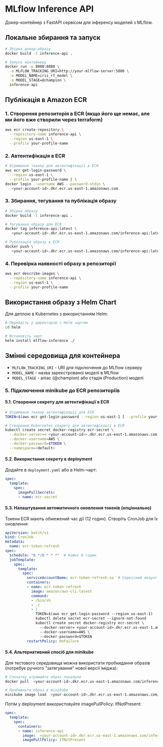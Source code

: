# MLflow Inference API

Докер-контейнер з FastAPI сервісом для інференсу моделей з MLflow.

## Локальне збирання та запуск

```bash
# Збірка докер-образу
docker build -t inference-api .

# Запуск контейнеру
docker run -p 8000:8080 \
  -e MLFLOW_TRACKING_URI=http://your-mlflow-server:5000 \
  -e MODEL_NAME=iris_rf_model \
  -e MODEL_STAGE=@champion \
  inference-api
```

## Публікація в Amazon ECR

### 1. Створення репозиторія в ECR (якщо його ще немає, але ми його вже створили через terraform)

```bash
aws ecr create-repository \
  --repository-name inference-api \
  --region us-east-1 \
  --profile your-profile-name
```

### 2. Автентифікація в ECR

```bash
# Отримання токену для автентифікації в ECR
aws ecr get-login-password \
  --region us-east-1 \
  --profile your-profile-name | \
docker login --username AWS --password-stdin \
   <your-account-id>.dkr.ecr.us-east-1.amazonaws.com
```

### 3. Збирання, тегування та публікація образу

```bash
# Збірка образу
docker build -t inference-api .

# Тегування образу для ECR
docker tag inference-api:latest \
   <your-account-id>.dkr.ecr.us-east-1.amazonaws.com/inference-api:latest

# Публікація образу в ECR
docker push \
   <your-account-id>.dkr.ecr.us-east-1.amazonaws.com/inference-api:latest
```

### 4. Перевірка наявності образу в репозиторії

```bash
aws ecr describe-images \
  --repository-name inference-api \
  --region us-east-1 \
  --profile your-profile-name
```

## Використання образу з Helm Chart

Для деплою в Kubernetes з використанням Helm:

```bash
# Перейдіть у директорію з Helm чартом
cd helm

# Встановіть чарт
helm install mlflow-inference ./
```

## Змінні середовища для контейнера

- `MLFLOW_TRACKING_URI` - URI для підключення до MLflow серверу
- `MODEL_NAME` - назва зареєстрованої моделі в MLflow
- `MODEL_STAGE` - аліас (@champion) або стадія (Production) моделі

### 5. Підключення minikube до ECR репозиторіїв

#### 5.1. Створення секрету для автентифікації в ECR

```bash
# Отримання токену автентифікації для ECR
TOKEN=$(aws ecr get-login-password --region us-east-1 [ --profile your-profile-name ] )

# Створення Kubernetes секрету для автентифікації в ECR
kubectl create secret docker-registry ecr-secret \
  --docker-server=< <your-account-id>>.dkr.ecr.us-east-1.amazonaws.com \
  --docker-username=AWS \
  --docker-password=$TOKEN \
  --namespace=<default>
```

#### 5.2. Використання секрету в deployment

Додайте в `deployment.yaml` або в Helm-чарт:

```yaml
spec:
  template:
    spec:
      imagePullSecrets:
      - name: ecr-secret
```

#### 5.3. Налаштування автоматичного оновлення токенів (опціонально)

Токени ECR мають обмежений час дії (12 годин). Створіть CronJob для їх оновлення:

```yaml
apiVersion: batch/v1
kind: CronJob
metadata:
  name: ecr-token-refresh
spec:
  schedule: "0 */8 * * *"  # Кожні 8 годин
  jobTemplate:
    spec:
      template:
        spec:
          serviceAccountName: ecr-token-refresh-sa  # Сервісний акаунт з потрібними правами
          containers:
          - name: ecr-token-refresh
            image: amazon/aws-cli:latest
            command:
            - /bin/sh
            - -c
            - |
              TOKEN=$(aws ecr get-login-password --region us-east-1)
              kubectl delete secret ecr-secret --ignore-not-found
              kubectl create secret docker-registry ecr-secret \
                --docker-server= <your-account-id>.dkr.ecr.us-east-1.amazonaws.com \
                --docker-username=AWS \
                --docker-password=$TOKEN
          restartPolicy: OnFailure
```

#### 5.4. Альтернативний спосіб для minikube

Для тестового середовища можна використати пробкидання образів (потребує ручного "затягування" нової версії іміджа):

```bash
# Спочатку отримайте образ локально
docker pull  <your-account-id>.dkr.ecr.us-east-1.amazonaws.com/inference-api:latest

# Пробкиньте образ в minikube
minikube image load  <your-account-id>.dkr.ecr.us-east-1.amazonaws.com/inference-api:latest
```

Потім у deployment використовуйте imagePullPolicy: IfNotPresent:

```yaml
spec:
  template:
    spec:
      containers:
      - name: inference-api
        image:  <your-account-id>.dkr.ecr.us-east-1.amazonaws.com/inference-api:latest
        imagePullPolicy: IfNotPresent
```